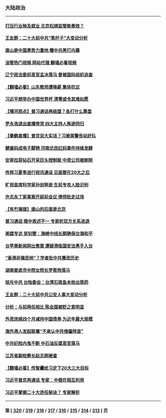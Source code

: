### 大陆政治
---
#### [打压行业殃及就业 北京松绑监管能奏效？](../../pages/ncid277/n13761130.md?06171645) 
#### [王友群：二十大前中共“笔杆子”大变动分析](../../pages/ncid277/n13761334.md?06171645) 
#### [唐山是中国黑势力重地 曝中共黑打内幕](../../pages/ncid277/n13761491.md?06171645) 
#### [油管热门视频 网站代理 翻墙必看视频](http://209.222.30.114:81/youtube.html?06171645)
#### [辽宁政法委前高官孟冰落马 曾被国际组织追查](../../pages/ncid277/n13761341.md?06171645) 
#### [【翻墙必看】山东教师遭降薪 集体抗议](../../pages/ncid277/n13761312.md?06171645) 
#### [习近平想举办中国世界杯 清零或令其难如愿](../../pages/ncid277/n13761209.md?06171645) 
#### [【横河观点】普习通话再结盟？各打什么算盘](../../pages/ncid277/n13761212.md?06171645) 
#### [罗永浩退出直播带货 四大主持人殊途同归](../../pages/ncid277/n13761241.md?06171645) 
#### [【秦鹏直播】普京说大实话？习被美警告站好队](../../pages/ncid277/n13761197.md?06171645) 
#### [健康码成电子脚铐 河南访民红码事件持续发酵](../../pages/ncid277/n13761124.md?06171645) 
#### [安哥拉获钻石开采巨头控制股 中资公司被剔除](../../pages/ncid277/n13761101.md?06171645) 
#### [传拜习夏季进行视讯通话 见面要在20大之后](../../pages/ncid277/n13761110.md?06171645) 
#### [旷视首席科学家孙剑猝逝 生前专攻人脸识别](../../pages/ncid277/n13760859.md?06171645) 
#### [许志永丁家喜案开庭前会议 律师批走过场](../../pages/ncid277/n13760890.md?06171645) 
#### [【有冇搞错】唐山的后面是北京](../../pages/ncid277/n13760394.md?06171645) 
#### [普习通话 俄中表述不一 专家析双方关系进退](../../pages/ncid277/n13760785.md?06171645) 
#### [美媒专访 吴钊燮：海峡中线长期确保台海和平](../../pages/ncid277/n13760922.md?06171645) 
#### [台苹果新闻网出售案 遭疑港版国安法黑手入台](../../pages/ncid277/n13760682.md?06171645) 
#### [“香港非殖民地”？学者批中共篡改历史](../../pages/ncid277/n13760789.md?06171645) 
#### [湖南娄底市中院女院长罗筱玲落马](../../pages/ncid277/n13760722.md?06171645) 
#### [驳斥中共 台陆委会：台湾石斑鱼未检出禁药](../../pages/ncid277/n13760591.md?06171645) 
#### [王友群：二十大前中共公安人事大变动分析](../../pages/ncid277/n13760474.md?06171645) 
#### [分析：与前两任相比 陈全国被贬之意明显](../../pages/ncid277/n13760574.md?06171645) 
#### [外资连续四个月减持中国债券 为近年最大规模](../../pages/ncid277/n13760407.md?06171645) 
#### [海外港人发起联署“不承认中共傀儡特首”](../../pages/ncid277/n13760639.md?06171645) 
#### [中共纪检内鬼不断 中石油反腐高官落马](../../pages/ncid277/n13760590.md?06171645) 
#### [江苏省副检察长赵志刚被查](../../pages/ncid277/n13760564.md?06171645) 
#### [【翻墙必看】传智囊给习定下20大三大目标](../../pages/ncid277/n13760569.md?06171645) 
#### [习近平普京再通话 专家：中俄在相互利用](../../pages/ncid277/n13760538.md?06171645) 
#### [习近平掌握二十大连任秘诀？ 专家解析](../../pages/ncid277/n13760261.md?06171645) 

---
#### 第 [ [320](./320.md?06171645) / [319](./319.md?06171645) / [318](./318.md?06171645) / [317](./317.md?06171645) / [316](./316.md?06171645) / [315](./315.md?06171645) / [314](./314.md?06171645) / [313](./313.md?06171645) ] 页
